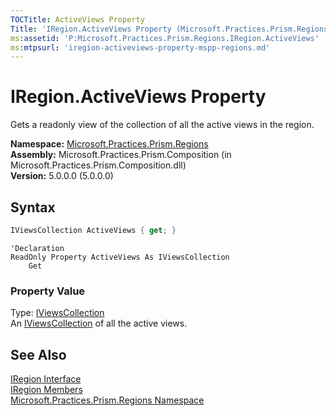 ```yaml
---
TOCTitle: ActiveViews Property
Title: 'IRegion.ActiveViews Property (Microsoft.Practices.Prism.Regions)'
ms:assetid: 'P:Microsoft.Practices.Prism.Regions.IRegion.ActiveViews'
ms:mtpsurl: 'iregion-activeviews-property-mspp-regions.md'
---
```


# IRegion.ActiveViews Property

Gets a readonly view of the collection of all the active views in the region.

**Namespace:** [Microsoft.Practices.Prism.Regions](/patterns-practices/reference/mspp-regions-namespace)<br/>
**Assembly:** Microsoft.Practices.Prism.Composition (in Microsoft.Practices.Prism.Composition.dll)<br/>
**Version:** 5.0.0.0 (5.0.0.0)

## Syntax
```C#
IViewsCollection ActiveViews { get; }
```

```VB
'Declaration
ReadOnly Property ActiveViews As IViewsCollection
	Get
```

### Property Value

Type: [IViewsCollection](/patterns-practices/reference/iviewscollection-interface-mspp-regions)  
An [IViewsCollection](/patterns-practices/reference/iviewscollection-interface-mspp-regions) of all the active views.

## See Also

[IRegion Interface](/patterns-practices/reference/iregion-interface-mspp-regions)<br/>
[IRegion Members](/patterns-practices/reference/iregion-members-mspp-regions)<br/>
[Microsoft.Practices.Prism.Regions Namespace](/patterns-practices/reference/mspp-regions-namespace)<br/>